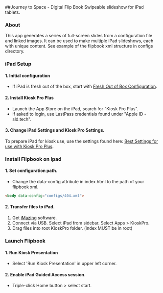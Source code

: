 ##Journey to Space - Digital Flip Book
Swipeable slideshow for iPad tablets.


### About
This app generates a series of full-screen slides from a configuration file and linked images. It can be used to make multiple iPad slideshows, each with unique content. See example of the flipbook xml structure in configs directory.

### iPad Setup
#### 1. Initial configuration
* If iPad is fresh out of the box, start with [Fresh Out of Box Configuration](http://projects.smm.org/atrium/media/node/291625).

#### 2. Install Kiosk Pro Plus
* Launch the App Store on the iPad, search for "Kiosk Pro Plus".
* If asked to login, use LastPass credentials found under "Apple ID - sld.tech".

#### 3. Change iPad Settings and Kiosk Pro Settings.
To prepare iPad for kiosk use, use the settings found here: [Best Settings for use with Kiosk Pro Plus](http://projects.smm.org/atrium/media/node/291625). 

### Install Flipbook on Ipad
#### 1. Set configuration path.
* Change the data-config attribute in index.html to the path of your flipbook xml.

```html
<body data-config="configs/404.xml">
```
#### 2. Transfer files to iPad.

1. Get [iMazing](http://imazing.com/) software.
2. Connect via USB. Select iPad from sidebar. Select Apps > KioskPro.
3. Drag files into root KioskPro folder. (index MUST be in root)


### Launch Flipbook
#### 1. Run Kiosk Presentation
* Select 'Run Kiosk Presentation' in upper left corner.

#### 2. Enable iPad Guided Access session.
* Triple-click Home button > select start.

